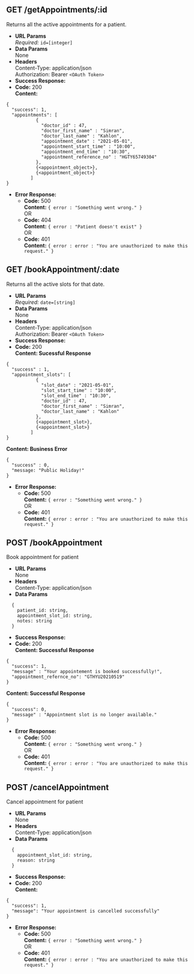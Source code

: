 **GET /getAppointments/:id**
----
  Returns all the active appointments for a patient.
* **URL Params**  
  *Required:* `id=[integer]`
* **Data Params**  
  None
* **Headers**  
  Content-Type: application/json  
  Authorization: Bearer `<OAuth Token>`
* **Success Response:**  
* **Code:** 200  
  **Content:**  
```
{
  "success": 1,
  "appointments": [
           {
             "doctor_id" : 47,
             "doctor_first_name" : "Simran",
             "doctor_last_name" : "Kahlon",
             "appointment_date" : "2021-05-01",
             "appointment_start_time" : "10:00",
             "appointment_end_time" : "10:30",
             "appointment_reference_no" : "HGTY65749304"
           },
           {<appointment_object>},
           {<appointment_object>}
         ]
}
```
* **Error Response:** 
  * **Code:** 500  
  **Content:** `{ error : "Something went wrong." }`  
  OR
  * **Code:** 404  
  **Content:** `{ error : "Patient doesn't exist" }`  
  OR  
  * **Code:** 401  
  **Content:** `{ error : error : "You are unauthorized to make this request." }`

**GET /bookAppointment/:date**
----
  Returns all the active slots for that date.
* **URL Params**  
  *Required:* `date=[string]`
* **Data Params**  
  None
* **Headers**  
  Content-Type: application/json  
  Authorization: Bearer `<OAuth Token>`
* **Success Response:**  
* **Code:** 200  
  **Content: Sucessful Response**  
```
{
  "success" : 1,
  "appointment_slots": [
           {
             "slot_date" : "2021-05-01",
             "slot_start_time" : "10:00",
             "slot_end_time" : "10:30",
             "doctor_id" : 47,
             "doctor_first_name" : "Simran",
             "doctor_last_name" : "Kahlon"
           },
           {<appointment_slot>},
           {<appointment_slot>}
         ]
}
```
  **Content: Business Error**
```
{
  "success" : 0,
  "message: "Public Holiday!"
}
```
* **Error Response:** 
  * **Code:** 500  
  **Content:** `{ error : "Something went wrong." }`  
  OR
  * **Code:** 401  
  **Content:** `{ error : error : "You are unauthorized to make this request." }`

**POST /bookAppointment**
----
  Book appointment for patient
* **URL Params**  
  None
* **Headers**  
  Content-Type: application/json  
* **Data Params**  
```
  {
    patient_id: string,
    appointment_slot_id: string,
    notes: string
  }
```
* **Success Response:**  
* **Code:** 200  
  **Content: Successful Response**  
```
{
  "success": 1,
  "message" : "Your appointement is booked successfully!",
  "appointment_refernce_no": "GTHYU20210519"
}
```
  **Content: Successful Response**  
```
{
  "success": 0,
  "message" : "Appointment slot is no longer available."
}
```
* **Error Response:**  
  * **Code:** 500  
  **Content:** `{ error : "Something went wrong." }`  
  OR  
  * **Code:** 401  
  **Content:** `{ error : error : "You are unauthorized to make this request." }`

**POST /cancelAppointment**
----
  Cancel appointment for patient
* **URL Params**  
  None
* **Headers**  
  Content-Type: application/json  
* **Data Params**  
```
  {
    appointment_slot_id: string,
    reason: string
  }
```
* **Success Response:**  
* **Code:** 200  
  **Content:**  
```
{
  "success": 1, 
  "message": "Your appointment is cancelled successfully"
}
```
* **Error Response:**  
  * **Code:** 500  
  **Content:** `{ error : "Something went wrong." }`  
  OR  
  * **Code:** 401  
  **Content:** `{ error : error : "You are unauthorized to make this request." }`
